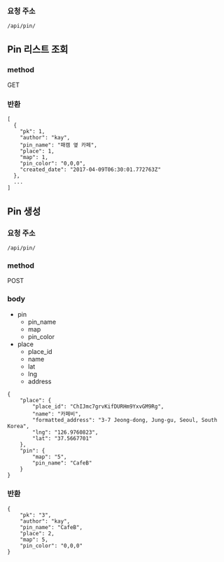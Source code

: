 <!--| Resource     | GET       | POST | PATCH      | DELETE  |
| ------------ | --------- | ---- | ---------- | ------- |
| /api/pin/    | 핀 리스트     | 핀 생성 |         |         |-->

### 요청 주소

`/api/pin/`


## Pin 리스트 조회


### method

GET

### 반환

```
[
  {
    "pk": 1,
    "author": "kay",
    "pin_name": "패캠 옆 카페",
    "place": 1,
    "map": 1,
    "pin_color": "0,0,0",
    "created_date": "2017-04-09T06:30:01.772763Z"
  },
  ...
]

```

## Pin 생성

### 요청 주소

`/api/pin/`

### method

POST

### body

- pin  
	- pin_name
	- map
	- pin_color
- place  
	- place_id
	- name
	- lat
	- lng
	- address

```
{
	"place": {
		"place_id": "ChIJmc7grvKifDURHm9YxvGM9Rg",
		"name": "카페비",
		"formatted_address": "3-7 Jeong-dong, Jung-gu, Seoul, South Korea",
		"lng": "126.9760823",
		"lat": "37.5667701"
	},
	"pin": {
		"map": "5",
		"pin_name": "CafeB"
	}
}

```

### 반환

```
{
    "pk": "3",
    "author": "kay",
    "pin_name": "CafeB",
    "place": 2,
    "map": 5,
    "pin_color": "0,0,0"
}
```